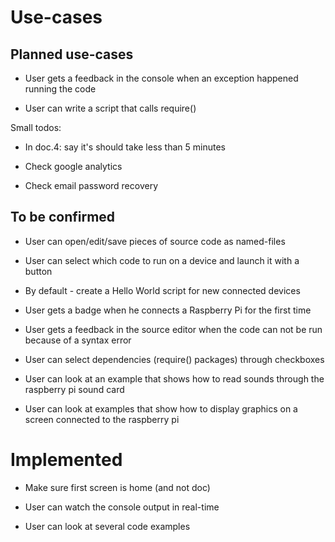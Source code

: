 # Use-cases

## Planned use-cases

 * User gets a feedback in the console when an exception happened running the code

 * User can write a script that calls require()

Small todos:


 * In doc.4: say it's should take less than 5 minutes

 * Check google analytics

 * Check email password recovery


## To be confirmed

 * User can open/edit/save pieces of source code as named-files

 * User can select which code to run on a device and launch it with a button

 * By default - create a Hello World script for new connected devices

 * User gets a badge when he connects a Raspberry Pi for the first time

 * User gets a feedback in the source editor when the code can not be run because of a syntax error

 * User can select dependencies (require() packages) through checkboxes

 * User can look at an example that shows how to read sounds through the raspberry pi sound card

 * User can look at examples that show how to display graphics on a screen connected to the raspberry pi


# Implemented

 * Make sure first screen is home (and not doc)

 * User can watch the console output in real-time

 * User can look at several code examples
